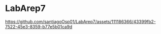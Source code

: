 # LabArep7


https://github.com/santiagoOsp01/LabArep7/assets/111186366/43399fb2-7522-45e3-8359-b77e5b01ca9d

